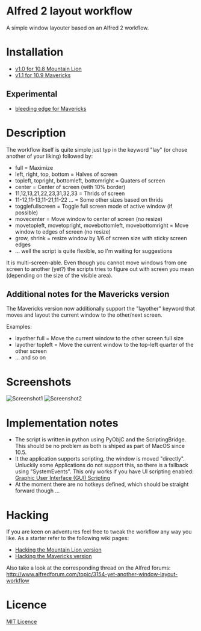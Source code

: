 Alfred 2 layout workflow
========================

A simple window layouter based on an Alfred 2 workflow.

# Installation

* [v1.0 for 10.8 Mountain Lion](https://github.com/untoldwind/alfred2-layout/raw/1.0_Mountain_Lion/Layout.alfredworkflow)
* [v1.1 for 10.9 Mavericks](https://github.com/untoldwind/alfred2-layout/raw/1.1_Mavericks/Layout.alfredworkflow)

## Experimental

* [bleeding edge for Mavericks](https://github.com/untoldwind/alfred2-layout/raw/perl/Layout.alfredworkflow)

# Description

The workflow itself is quite simple just typ in the keyword "lay" (or chose another of your liking) followed by:
* full = Maximize
* left, right, top, bottom = Halves of screen
* topleft, topright, bottomleft, bottomright = Quaters of screen
* center = Center of screen (with 10% border)
* 11,12,13,21,22,23,31,32,33 = Thrids of screen
* 11-12,11-13,11-21,11-22 ... = Some other sizes based on thrids
* togglefullscreen = Toggle full screen mode of active window (if possible)
* movecenter = Move window to center of screen (no resize)
* movetopleft, movetopright, movebottomleft, movebottomright = Move window to edges of screen (no resize)
* grow, shrink = resize window by 1/6 of screen size with sticky screen edges
* ... well the script is quite flexible, so I'm waiting for suggestions

It is multi-screen-able. Even though you cannot move windows from one screen to another (yet?) the scripts tries to figure out with screen you mean (depending on the size of the visible area).

## Additional notes for the Mavericks version

The Mavericks version now additionally support the "layother" keyword that moves and layout the current window to the other/next screen.

Examples:
* layother full = Move the current window to the other screen full size
* layother topleft = Move the current window to the top-left quarter of the other screen
* ... and so on

# Screenshots

![Screenshot1](https://dl.dropboxusercontent.com/u/3815280/Bildschirmfoto%202013-09-24%20um%2013.54.58.png)
![Screenshot2](https://dl.dropboxusercontent.com/u/3815280/Bildschirmfoto%202013-09-24%20um%2013.55.22.png)

# Implementation notes

* The script is written in python using PyObjC and the ScriptingBridge. This should be no problem as both is shiped as part of MacOS since 10.5.
* It the application supports scripting, the window is moved "directly". Unluckily some Applications do not support this, so there is a fallback using "SystemEvents". This only works if you have UI scripting enabled: [Graphic User Interface (GUI) Scripting](http://www.macosxautomation.com/applescript/uiscripting/)
* At the moment there are no hotkeys defined, which should be straight forward though ...

# Hacking

If you are keen on adventures feel free to tweak the workflow any way you like. As a starter refer to the following wiki pages:
* [Hacking the Mountain Lion version](https://github.com/untoldwind/alfred2-layout/wiki/Hacking-the-Mountain-Lion-version)
* [Hacking the Mavericks version](https://github.com/untoldwind/alfred2-layout/wiki/Hacking-the-Mavericks-version)

Also take a look at the corresponding thread on the Alfred forums: http://www.alfredforum.com/topic/3154-yet-another-window-layout-workflow

# Licence

[MIT Licence](http://opensource.org/licenses/MIT)

